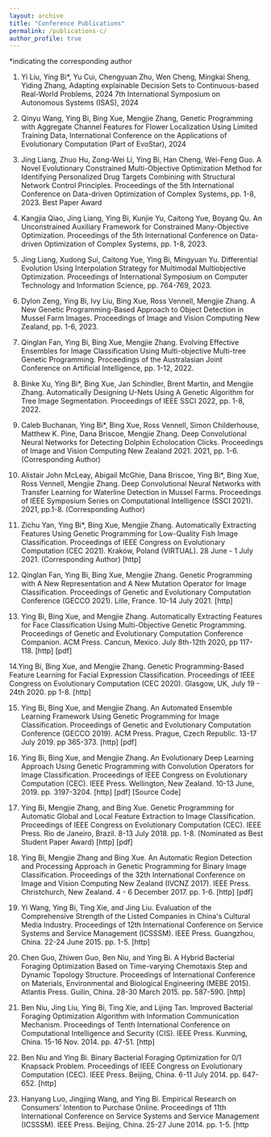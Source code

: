 ```yaml
---
layout: archive
title: "Conference Publications"
permalink: /publications-c/
author_profile: true
---
```

*indicating the corresponding author

1. Yi Liu, Ying Bi*, Yu Cui, Chengyuan Zhu, Wen Cheng, Mingkai Sheng, Yiding Zhang, Adapting explainable Decision Sets to Continuous-based Real-World Problems, 2024 7th International Symposium on Autonomous Systems (ISAS), 2024

2. Qinyu Wang, Ying Bi, Bing Xue, Mengjie Zhang, Genetic Programming with Aggregate Channel Features for Flower Localization Using Limited Training Data, International Conference on the Applications of Evolutionary Computation (Part of EvoStar), 2024

3. Jing Liang, Zhuo Hu, Zong-Wei Li, Ying Bi, Han Cheng, Wei-Feng Guo. A Novel Evolutionary Constrained Multi-Objective Optimization Method for Identifying Personalized Drug Targets Combining with Structural Network Control Principles. Proceedings of the 5th International Conference on Data-driven Optimization of Complex Systems, pp. 1-8, 2023. Best Paper Award

4. Kangjia Qiao, Jing Liang, Ying Bi, Kunjie Yu, Caitong Yue, Boyang Qu. An Unconstrained Auxiliary Framework for Constrained Many-Objective Optimization. Proceedings of the 5th International Conference on Data-driven Optimization of Complex Systems, pp. 1-8, 2023.

5. Jing Liang, Xudong Sui, Caitong Yue, Ying Bi, Mingyuan Yu. Differential Evolution Using Interpolation Strategy for Multimodal Multiobjective Optimization. Proceedings of International Symposium on Computer Technology and Information Science, pp. 764-769, 2023.

6. Dylon Zeng, Ying Bi, Ivy Liu, Bing Xue, Ross Vennell, Mengjie Zhang. A New Genetic Programming-Based Approach to Object Detection in Mussel Farm Images. Proceedings of Image and Vision Computing New Zealand, pp. 1-6, 2023.

7. Qinglan Fan, Ying Bi, Bing Xue, Mengjie Zhang. Evolving Effective Ensembles for Image Classification Using Multi-objective Multi-tree Genetic Programming. Proceedings of the Australasian Joint Conference on Artificial Intelligence, pp. 1-12, 2022.

8. Binke Xu, Ying Bi*, Bing Xue, Jan Schindler, Brent Martin, and Mengjie Zhang. Automatically Designing U-Nets Using A Genetic Algorithm for Tree Image Segmentation. Proceedings of IEEE SSCI 2022, pp. 1-8, 2022.

9. Caleb Buchanan, Ying Bi*, Bing Xue, Ross Vennell, Simon Childerhouse, Matthew K. Pine, Dana Briscoe, Mengjie Zhang. Deep Convolutional Neural Networks for Detecting Dolphin Echolocation Clicks. Proceedings of Image and Vision Computing New Zealand 2021. 2021, pp. 1-6. (Corresponding Author)

10. Alistair John McLeay, Abigail McGhie, Dana Briscoe, Ying Bi*, Bing Xue, Ross Vennell, Mengjie Zhang. Deep Convolutional Neural Networks with Transfer Learning for Waterline Detection in Mussel Farms. Proceedings of IEEE Symposium Series on Computational Intelligence (SSCI 2021). 2021, pp.1-8. (Corresponding Author)

11. Zichu Yan, Ying Bi*, Bing Xue, Mengjie Zhang. Automatically Extracting Features Using Genetic Programming for Low-Quality Fish Image Classification. Proceedings of IEEE Congress on Evolutionary Computation (CEC 2021). Kraków, Poland (VIRTUAL). 28 June - 1 July 2021. (Corresponding Author) [http]

12. Qinglan Fan, Ying Bi, Bing Xue, Mengjie Zhang. Genetic Programming with A New Representation and A New Mutation Operator for Image Classification. Proceedings of Genetic and Evolutionary Computation Conference (GECCO 2021). Lille, France. 10-14 July 2021. [http]

13. Ying Bi, Bing Xue, and Mengjie Zhang. Automatically Extracting Features for Face Classification Using Multi-Objective Genetic Programming. Proceedings of Genetic and Evolutionary Computation Conference Companion. ACM Press. Cancun, Mexico. July 8th-12th 2020, pp 117-118. [http] [pdf]

14.Ying Bi, Bing Xue, and Mengjie Zhang. Genetic Programming-Based Feature Learning for Facial Expression Classification. Proceedings of IEEE Congress on Evolutionary Computation (CEC 2020). Glasgow, UK, July 19 - 24th 2020. pp 1-8. [http]

15. Ying Bi, Bing Xue, and Mengjie Zhang. An Automated Ensemble Learning Framework Using Genetic Programming for Image Classification. Proceedings of Genetic and Evolutionary Computation Conference (GECCO 2019). ACM Press. Prague, Czech Republic. 13-17 July 2019. pp 365-373. [http] [pdf]

16. Ying Bi, Bing Xue, and Mengjie Zhang. An Evolutionary Deep Learning Approach Using Genetic Programming with Convolution Operators for Image Classification. Proceedings of IEEE Congress on Evolutionary Computation (CEC). IEEE Press. Wellington, New Zealand. 10-13 June, 2019. pp. 3197-3204. [http] [pdf] [Source Code]

17. Ying Bi, Mengjie Zhang, and Bing Xue. Genetic Programming for Automatic Global and Local Feature Extraction to Image Classification. Proceedings of IEEE Congress on Evolutionary Computation (CEC). IEEE Press. Rio de Janeiro, Brazil. 8-13 July 2018. pp. 1-8. (Nominated as Best Student Paper Award) [http] [pdf]

18. Ying Bi, Mengjie Zhang and Bing Xue. An Automatic Region Detection and Processing Approach in Genetic Programming for Binary Image Classification. Proceedings of the 32th International Conference on Image and Vision Computing New Zealand (IVCNZ 2017). IEEE Press. Christchurch, New Zealand. 4 - 6 December 2017. pp. 1-6. [http] [pdf]

19. Yi Wang, Ying Bi, Ting Xie, and Jing Liu. Evaluation of the Comprehensive Strength of the Listed Companies in China's Cultural Media Industry. Proceedings of 12th International Conference on Service Systems and Service Management (ICSSSM). IEEE Press. Guangzhou, China. 22-24 June 2015. pp. 1-5. [http]

20. Chen Guo, Zhiwen Guo, Ben Niu, and Ying Bi. A Hybrid Bacterial Foraging Optimization Based on Time-varying Chemotaxis Step and Dynamic Topology Structure. Proceedings of International Conference on Materials, Environmental and Biological Engineering (MEBE 2015). Atlantis Press. Guilin, China. 28-30 March 2015. pp. 587-590. [http]

21. Ben Niu, Jing Liu, Ying Bi, Ting Xie, and Lijing Tan. Improved Bacterial Foraging Optimization Algorithm with Information Communication Mechanism. Proceedings of Tenth International Conference on Computational Intelligence and Security (CIS). IEEE Press. Kunming, China. 15-16 Nov. 2014. pp. 47-51. [http]

22. Ben Niu and Ying Bi. Binary Bacterial Foraging Optimization for 0/1 Knapsack Problem. Proceedings of IEEE Congress on Evolutionary Computation (CEC). IEEE Press. Beijing, China. 6-11 July 2014. pp. 647-652. [http]

23. Hanyang Luo, Jingjing Wang, and Ying Bi. Empirical Research on Consumers’ Intention to Purchase Online. Proceedings of 11th International Conference on Service Systems and Service Management (ICSSSM). IEEE Press. Beijing, China. 25-27 June 2014. pp. 1-5. [http
